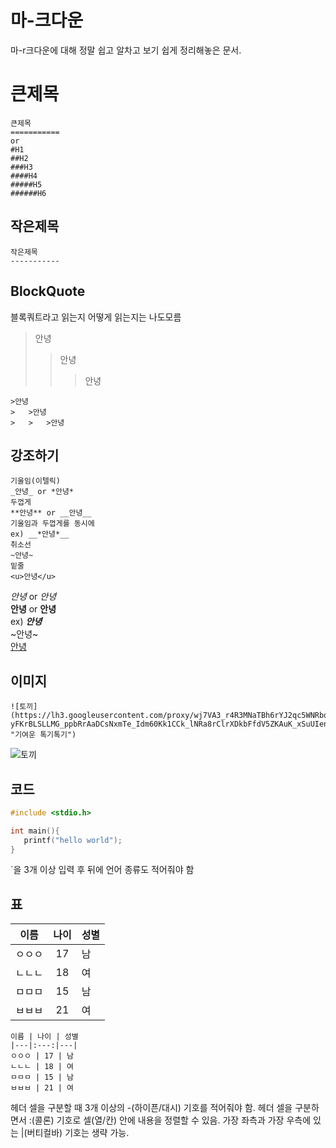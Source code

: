 # 마-크다운
마-r크다운에 대해 정말 쉽고 알차고 보기 쉽게 정리해놓은 문서.
   
큰제목
===========
```
큰제목
===========
or
#H1
##H2
###H3
####H4
#####H5
######H6
```
작은제목
-----------
```
작은제목
-----------
```
BlockQuote
-----------
블록쿼트라고 읽는지 어떻게 읽는지는 나도모름
>안녕
>   >안녕
>   >   >안녕
```
>안녕
>   >안녕
>   >   >안녕
```
강조하기
-----------
```
기울임(이텔릭)
_안녕_ or *안녕*
두껍게
**안녕** or __안녕__
기울임과 두껍게를 동시에
ex) __*안녕*__
취소선
~안녕~
밑줄
<u>안녕</u>
```
_안녕_ or *안녕*  
**안녕** or __안녕__  
ex) __*안녕*__  
~안녕~  
<u>안녕</u>  

이미지
-----------
```
![토끼](https://lh3.googleusercontent.com/proxy/wj7VA3_r4R3MNaTBh6rYJ2qc5WNRbqbftKjMT4bAT-yFKrBLSLLMG_ppbRrAaDCsNxmTe_Idm60Kk1CCk_lNRa8rClrXDkbFfdV5ZKAuK_xSuUIenQ726J0Dwv13q3YVLLte2FMjjAWfUbrE3MgzWG85r7HMbjKwkNT4VV3ZgvZ23yk "기여운 톡기톡기")
```
![토끼](https://lh3.googleusercontent.com/proxy/wj7VA3_r4R3MNaTBh6rYJ2qc5WNRbqbftKjMT4bAT-yFKrBLSLLMG_ppbRrAaDCsNxmTe_Idm60Kk1CCk_lNRa8rClrXDkbFfdV5ZKAuK_xSuUIenQ726J0Dwv13q3YVLLte2FMjjAWfUbrE3MgzWG85r7HMbjKwkNT4VV3ZgvZ23yk "기여운 톡기톡기")

코드
-----------
```c
#include <stdio.h>

int main(){
   printf("hello world");
}
```
`을 3개 이상 입력 후 뒤에 언어 종류도 적어줘야 함

표
-----------
이름 | 나이 | 성별
|---|:---:|---|
ㅇㅇㅇ | 17 | 남
ㄴㄴㄴ | 18 | 여
ㅁㅁㅁ | 15 | 남
ㅂㅂㅂ | 21 | 여
```
이름 | 나이 | 성별
|---|:---:|---|
ㅇㅇㅇ | 17 | 남
ㄴㄴㄴ | 18 | 여
ㅁㅁㅁ | 15 | 남
ㅂㅂㅂ | 21 | 여
```
헤더 셀을 구분할 때 3개 이상의 -(하이픈/대시) 기호를 적어줘야 함.
헤더 셀을 구분하면서 :(콜론) 기호로 셀(열/칸) 안에 내용을 정렬할 수 있음.
가장 좌측과 가장 우측에 있는 |(버티컬바) 기호는 생략 가능.

